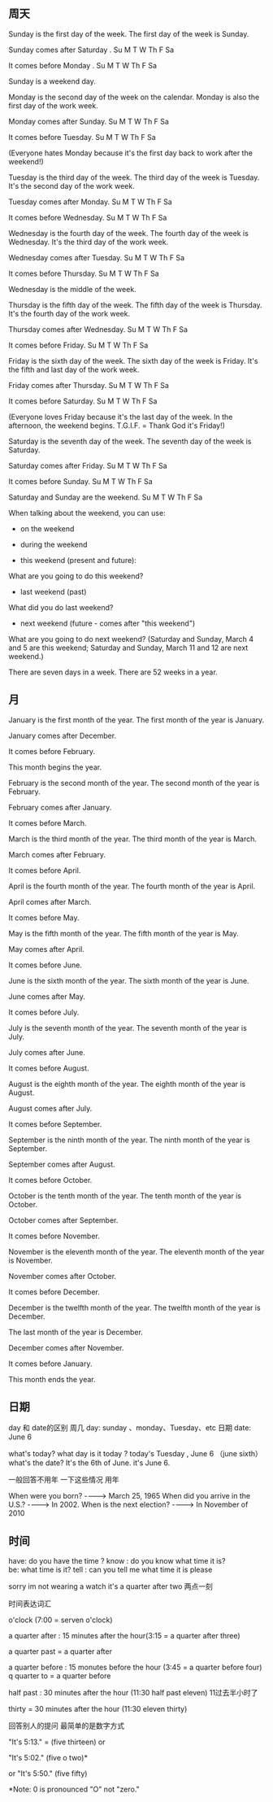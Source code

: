 ## 周天

Sunday is the first day of the week.
The first day of the week is Sunday.

Sunday comes after Saturday . Su M T W Th F Sa

It comes before Monday . Su M T W Th F Sa

Sunday is a weekend day.

Monday is the second day of the week on the calendar.
Monday is also the first day of the work week.

Monday comes after Sunday. Su M T W Th F Sa

It comes before Tuesday. Su M T W Th F Sa

(Everyone hates Monday because it's the first day back to work after the weekend!)

Tuesday is the third day of the week.
The third day of the week is Tuesday. It's the second day of the work week.

Tuesday comes after Monday. Su M T W Th F Sa

It comes before Wednesday. Su M T W Th F Sa

Wednesday is the fourth day of the week.
The fourth day of the week is Wednesday. It's the third day of the work week.

Wednesday comes after Tuesday. Su M T W Th F Sa

It comes before Thursday. Su M T W Th F Sa

Wednesday is the middle of the week.

Thursday is the fifth day of the week.
The fifth day of the week is Thursday. It's the fourth day of the work week.

Thursday comes after Wednesday. Su M T W Th F Sa

It comes before Friday. Su M T W Th F Sa

Friday is the sixth day of the week.
The sixth day of the week is Friday. It's the fifth and last day of the work week.

Friday comes after Thursday. Su M T W Th F Sa

It comes before Saturday. Su M T W Th F Sa

(Everyone loves Friday because it's the last day of the week. In the afternoon, the weekend begins. T.G.I.F. = Thank God it's Friday!)

Saturday is the seventh day of the week.
The seventh day of the week is Saturday.

Saturday comes after Friday. Su M T W Th F Sa

It comes before Sunday. Su M T W Th F Sa

Saturday and Sunday are the weekend.
Su M T W Th F Sa

When talking about the weekend, you can use:

- on the weekend

- during the weekend

- this weekend (present and future):

What are you going to do this weekend?

- last weekend (past)

What did you do last weekend?

- next weekend (future - comes after "this weekend")

What are you going to do next weekend?
(Saturday and Sunday, March 4 and 5 are this weekend; Saturday and Sunday, March 11 and 12 are next weekend.)

There are seven days in a week.
There are 52 weeks in a year.

## 月


January is the first month of the year.
The first month of the year is January.

January comes after December.

It comes before February.

This month begins the year.

February is the second month of the year.
The second month of the year is February.

February comes after January.

It comes before March.

March is the third month of the year.
The third month of the year is March.

March comes after February.

It comes before April.

April is the fourth month of the year.
The fourth month of the year is April.

April comes after March.

It comes before May.

May is the fifth month of the year.
The fifth month of the year is May.

May comes after April.

It comes before June.

June is the sixth month of the year.
The sixth month of the year is June.

June comes after May.

It comes before July.

July is the seventh month of the year.
The seventh month of the year is July.

July comes after June.

It comes before August.

August is the eighth month of the year.
The eighth month of the year is August.

August comes after July.

It comes before September.

September is the ninth month of the year.
The ninth month of the year is September.

September comes after August.

It comes before October.

October is the tenth month of the year.
The tenth month of the year is October.

October comes after September.

It comes before November.

November is the eleventh month of the year.
The eleventh month of the year is November.

November comes after October.

It comes before December.

December is the twelfth month of the year.
The twelfth month of the year is December.

The last month of the year is December.

December comes after November.

It comes before January.

This month ends the year.

## 日期

day 和 date的区别
周几 day: sunday 、monday、Tuesday、etc 
日期 date: June 6	

what's today? what day is it today ? 
today's Tuesday , June 6 （june sixth）
what's the date? It's the 6th of June. it's June 6.

一般回答不用年 一下这些情况 用年

When were you born? ----> March 25, 1965
When did you arrive in the U.S.? ----> In 2002.
When is the next election? ----> In November of 2010		


## 时间
have: do you have the time ?
know :  do you know what time it is?  
be: what time is it? 
tell : can you tell me what time it is please


sorry im not wearing a watch 
it's a quarter after two 两点一刻

时间表达词汇

o'clock  (7:00 = serven o'clock)

a quarter after : 15 minutes after the hour(3:15 = a quarter after three)

a quarter past = a quarter after

a quarter before : 15 monutes before the hour (3:45 = a quarter before four)
q quarter to  = a quarter before

half past : 30 minutes after the hour (11:30 half past eleven) 11过去半小时了

thirty = 30 minutes after the hour (11:30 eleven thirty)


回答别人的提问 最简单的是数字方式

"It's 5:13." = (five thirteen) or

"It's 5:02." (five o two)*

or "It's 5:50." (five fifty)

*Note: 0 is pronounced "O" not "zero."